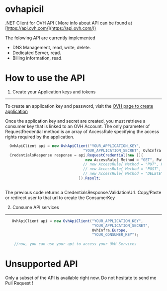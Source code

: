 ovhapicil
=========

.NET Client for OVH API ( More info about API can be found at [https://api.ovh.com/](https://api.ovh.com/))

The folowing API are currently implemented

 * DNS Management, read, write, delete.
 * Dedicated Server, read.
 * Billing information, read.

How to use the API
==================


1. Create your Application keys and tokens
---------------------------------------

To create an application key and password, visit the [OVH page to create application](https://eu.api.ovh.com/createApp/)

Once the application key and secret are created, you must retrieve a consumer key that is linked to an OVH Account. The only parameter of RequestRredential method is an array of AccessRule specifying the access rights required by the application.

 ```csharp
   OvhApiClient api = new OvhApiClient("YOUR_APPLICATION_KEY",
                                    "YOUR_APPLICATION_SECRET", OvhInfra.Europe);
   CredentialsResponse response = api.RequestCredential(new []{
                                     new AccessRule{ Method = "GET", Path = "/*"},
                                    // new AccessRule{ Method = "PUT", Path = "/*"},
                                    // new AccessRule{ Method = "POST", Path = "/*"},
                                    // new AccessRule{ Method = "DELETE", Path = "/*"},
                                  }).Result;
                        
 ```
 
 The previous code returns a CredentialsResponse.ValidationUrl. Copy/Paste or redirect user to that url to create the ConsumerKey
 
2. Consume API services
-----------------------

```csharp
   OvhApiClient api = new OvhApiClient("YOUR_APPLICATION_KEY",
                                       "YOUR_APPLICATION_SECRET", 
                                       OvhInfra.Europe,
                                       "YOUR_CONSUMER_KEY");
                                       
    //now, you can use your api to access your OVH Services
```

Unsupported API
===============

Only a subset of the API is available right now. Do not hesitate to send me Pull Request !
